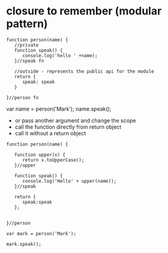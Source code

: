 # closure to remember (modular pattern)

```
function person(name) {
   //private
   function speak() {
      console.log('hello ' +name);
   }//speak fn
   
   //outside - represents the public api for the module
   return {
      speak: speak
   }
   
}//person fn

```

var name = person('Mark');
name.speak();

- or pass another argument and change the scope
- call the function directly from return object
- call it without a return object

```
function person(name) {

   function upper(x) {
      return x.toUpperCase();
   }//upper

   function speak() {
      console.log('Hello' + upper(name));
   }//speak

   return {
      speak:speak
   };


}//person

var mark = person('Mark');

mark.speak();




```